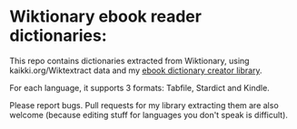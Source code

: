 # Wiktionary ebook reader dictionaries:

This repo contains dictionaries extracted from Wiktionary, using kaikki.org/Wiktextract data and my [ebook dictionary creator library](https://github.com/Vuizur/ebook_dictionary_creator).

For each language, it supports 3 formats: Tabfile, Stardict and Kindle.

Please report bugs. Pull requests for my library extracting them are also welcome (because editing stuff for languages you don't speak is difficult).